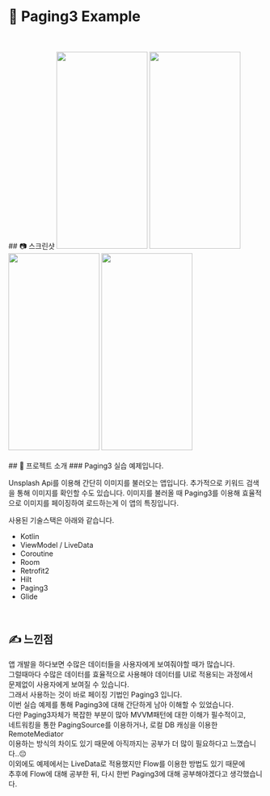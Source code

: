# 📑 Paging3 Example

<br>
<br>
## 📷 스크린샷
<img src="https://user-images.githubusercontent.com/79048895/171569763-94cea983-5496-40d7-b59b-90390695fa32.jpg" width="180" height="390" />  <img src="https://user-images.githubusercontent.com/79048895/171569770-fd50135b-c223-4b24-bac7-ffc65adecd8e.jpg" width="180" height="390" />  <img src="https://user-images.githubusercontent.com/79048895/171569771-7983ce77-2217-47cd-bf91-70edf9724c9f.jpg" width="180" height="390" />   <img src="https://user-images.githubusercontent.com/79048895/171569775-6b013fec-2950-4356-8b27-c18119fbecb9.jpg" width="180" height="390" />
<br>
<br>
## 📝 프로젝트 소개
### Paging3 실습 예제입니다.

Unsplash Api를 이용해 간단히 이미지를 불러오는 앱입니다.
추가적으로 키워드 검색을 통해 이미지를 확인할 수도 있습니다.
이미지를 불러올 때 Paging3를 이용해 효율적으로 이미지를 
페이징하여 로드하는게 이 앱의 특징입니다.

사용된 기술스택은 아래와 같습니다.
- Kotlin
- ViewModel / LiveData
- Coroutine
- Room
- Retrofit2
- Hilt
- Paging3
- Glide
<br>

## ✍ 느낀점
앱 개발을 하다보면 수많은 데이터들을 사용자에게 보여줘야할 때가 많습니다.  
그럴때마다 수많은 데이터를 효율적으로 사용해야 데이터를 UI로 적용되는 과정에서   
문제없이 사용자에게 보여질 수 있습니다.  
그래서 사용하는 것이 바로 페이징 기법인 Paging3 입니다.  
이번 실습 예제를 통해 Paging3에 대해 간단하게 남아 이해할 수 있었습니다.  
다만 Paging3자체가 복잡한 부분이 많아 MVVM패턴에 대한 이해가 필수적이고,  
네트워킹을 통한 PagingSource를 이용하거나, 로컬 DB 캐싱을 이용한 RemoteMediator   
이용하는 방식의 차이도 있기 때문에 아직까지는 공부가 더 많이 필요하다고 느꼈습니다..😔  
이외에도 예제에서는 LiveData로 적용했지만 Flow를 이용한 방법도 있기 때문에  
추후에 Flow에 대해 공부한 뒤, 다시 한번 Paging3에 대해 공부해야겠다고 생각했습니다.  

